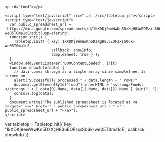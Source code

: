 <!DOCTYPE html>
<html>
  <body>

    <p id="food"></p>

    <script type="text/javascript" src="../../src/tabletop.js"></script>
    <script type="text/javascript">
      var public_spreadsheet_url = 'https://docs.google.com/spreadsheets/d/1kXDKj9emWwKn5DzXgH83uEOFzxsS06k-we05TGma1cE/edit?usp=sharing';
      function init() {
        Tabletop.init( { key: 1kXDKj9emWwKn5DzXgH83uEOFzxsS06k-we05TGma1cE,
                         callback: showInfo,
                         simpleSheet: true } );
      }
      window.addEventListener('DOMContentLoaded', init)
      function showInfo(data) {
        // data comes through as a simple array since simpleSheet is turned on
        alert("Successfully processed " + data.length + " rows!")
        document.getElementById("food").innerHTML = "<strong>Foods:</strong> " + [ data[0].Name, data[1].Name, data[2].Name ].join(", ");
        console.log(data);
      }
      document.write("The published spreadsheet is located at <a target='_new' href='" + public_spreadsheet_url + "'>" + public_spreadsheet_url + "</a>");        
    </script>
  </body>
</html>



<html>



var tabletop = Tabletop.init({ 
  key: '1kXDKj9emWwKn5DzXgH83uEOFzxsS06k-we05TGma1cE', 
  callback: showInfo 
})



<script src='https://cdnjs.cloudflare.com/ajax/libs/tabletop.js/1.5.1/tabletop.min.js'></script>
<script type='text/javascript'>    
  var publicSpreadsheetUrl = 'https://docs.google.com/spreadsheets/d/1kXDKj9emWwKn5DzXgH83uEOFzxsS06k-we05TGma1cE/pubhtml';

https://docs.google.com/spreadsheets/d/1kXDKj9emWwKn5DzXgH83uEOFzxsS06k-we05TGma1cE/edit?usp=sharing

  function init() {
    Tabletop.init( { key: publicSpreadsheetUrl,
                     callback: showInfo,
                     simpleSheet: true } )
  }

  function showInfo(data, tabletop) {
    alert('Successfully processed!')
    console.log(data);
  }

  window.addEventListener('DOMContentLoaded', init)
</script>




</html>

 
 
 

